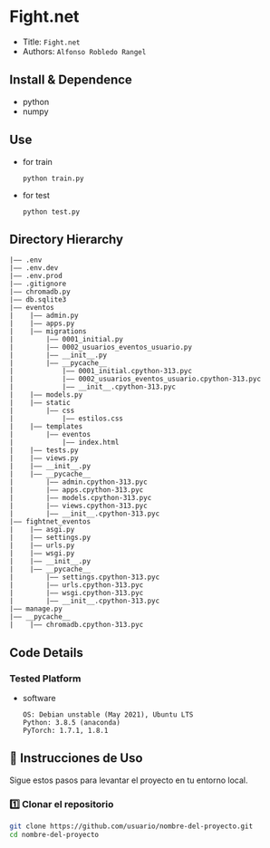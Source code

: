 
Fight.net
===
- Title:  `Fight.net`
- Authors:  `Alfonso Robledo Rangel`

## Install & Dependence
- python
- numpy

## Use
- for train
  ```
  python train.py
  ```
- for test
  ```
  python test.py
  ```


## Directory Hierarchy
```
|—— .env
|—— .env.dev
|—— .env.prod
|—— .gitignore
|—— chromadb.py
|—— db.sqlite3
|—— eventos
|    |—— admin.py
|    |—— apps.py
|    |—— migrations
|        |—— 0001_initial.py
|        |—— 0002_usuarios_eventos_usuario.py
|        |—— __init__.py
|        |—— __pycache__
|            |—— 0001_initial.cpython-313.pyc
|            |—— 0002_usuarios_eventos_usuario.cpython-313.pyc
|            |—— __init__.cpython-313.pyc
|    |—— models.py
|    |—— static
|        |—— css
|            |—— estilos.css
|    |—— templates
|        |—— eventos
|            |—— index.html
|    |—— tests.py
|    |—— views.py
|    |—— __init__.py
|    |—— __pycache__
|        |—— admin.cpython-313.pyc
|        |—— apps.cpython-313.pyc
|        |—— models.cpython-313.pyc
|        |—— views.cpython-313.pyc
|        |—— __init__.cpython-313.pyc
|—— fightnet_eventos
|    |—— asgi.py
|    |—— settings.py
|    |—— urls.py
|    |—— wsgi.py
|    |—— __init__.py
|    |—— __pycache__
|        |—— settings.cpython-313.pyc
|        |—— urls.cpython-313.pyc
|        |—— wsgi.cpython-313.pyc
|        |—— __init__.cpython-313.pyc
|—— manage.py
|—— __pycache__
|    |—— chromadb.cpython-313.pyc
```


## Code Details
### Tested Platform
- software
  ```
  OS: Debian unstable (May 2021), Ubuntu LTS
  Python: 3.8.5 (anaconda)
  PyTorch: 1.7.1, 1.8.1
  ```
  
## 🚀 Instrucciones de Uso

Sigue estos pasos para levantar el proyecto en tu entorno local.

### 1️⃣ Clonar el repositorio
```bash
git clone https://github.com/usuario/nombre-del-proyecto.git
cd nombre-del-proyecto
```


